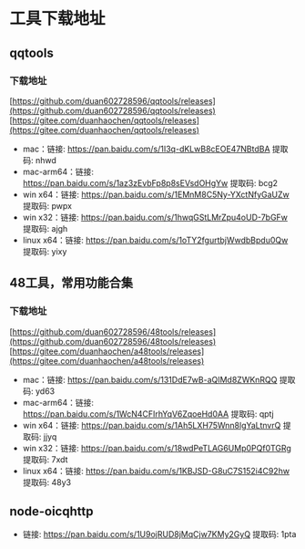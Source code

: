 # 工具下载地址

## qqtools

### 下载地址
[https://github.com/duan602728596/qqtools/releases](https://github.com/duan602728596/qqtools/releases)   
[https://gitee.com/duanhaochen/qqtools/releases](https://gitee.com/duanhaochen/qqtools/releases)
* mac：链接: https://pan.baidu.com/s/1I3q-dKLwB8cEOE47NBtdBA 提取码: nhwd
* mac-arm64：链接: https://pan.baidu.com/s/1az3zEvbFp8p8sEVsdOHgYw 提取码: bcg2
* win x64：链接: https://pan.baidu.com/s/1EMnM8C5Ny-YXctNfyGaUZw 提取码: pwpx
* win x32：链接: https://pan.baidu.com/s/1hwqGStLMrZpu4oUD-7bGFw 提取码: ajgh
* linux x64：链接: https://pan.baidu.com/s/1oTY2fgurtbjWwdbBpdu0Qw 提取码: yixy

## 48工具，常用功能合集

### 下载地址
[https://github.com/duan602728596/48tools/releases](https://github.com/duan602728596/48tools/releases)   
[https://gitee.com/duanhaochen/a48tools/releases](https://gitee.com/duanhaochen/a48tools/releases)
* mac：链接: https://pan.baidu.com/s/131DdE7wB-aQIMd8ZWKnRQQ 提取码: yd63
* mac-arm64：链接: https://pan.baidu.com/s/1WcN4CFIrhYqV6ZqoeHd0AA 提取码: qptj
* win x64：链接: https://pan.baidu.com/s/1Ah5LXH75Wnn8lgYaLtnvrQ 提取码: jjyq
* win x32：链接: https://pan.baidu.com/s/18wdPeTLAG6UMp0PQf0TGRg 提取码: 7xdt
* linux x64：链接: https://pan.baidu.com/s/1KBJSD-G8uC7S152i4C92hw 提取码: 48y3

## node-oicqhttp

* 链接: https://pan.baidu.com/s/1U9ojRUD8jMqCjw7KMy2GyQ 提取码: 1pta
